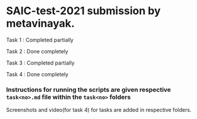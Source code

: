 # SAIC-test-2021 submission by metavinayak.

Task 1 : Completed partially

Task 2 : Done completely

Task 3 : Completed partially

Task 4 : Done completely

### Instructions for running the scripts are given respective `task<no>.md` file within the `task<no>` folders

Screenshots and video(for task 4) for tasks are added in respective folders.
